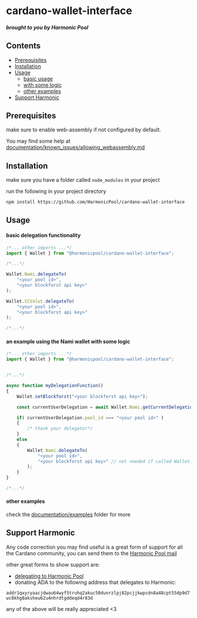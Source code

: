 # cardano-wallet-interface
##### brought to you by Harmonic Pool

## Contents
- [Prerequisites](#Prerequisites)
- [Installation](#Installation)
- [Usage](#Usage)
    - [basic usage](#basic_delegation)
    - [with some logic](#deleg_with_logic)
    - [other examples](#oth_examples)
- [Support Harmonic](#Support)

## Prerequisites

make sure to enable web-assembly if not configured by default.

You may find some help at [documentation/known_issues/allowing_webassembly.md]()

## Installation

make sure you have a folder called ```node_modules``` in your project

run the following in your project directory

```bash
npm install https://github.com/HarmonicPool/cardano-wallet-interface
```

## Usage

<a name="basic_delegation">
</a>
<h4>basic delegation functionality</h4>

```js
/*... other imports ...*/
import { Wallet } from "@harmonicpool/cardano-wallet-interface";

/*...*/

Wallet.Nami.delegateTo(
    "<your pool id>",
    "<your blockforst api key>"
);

Wallet.CCValut.delegateTo(
    "<your pool id>",
    "<your blockforst api key>"
);

/*...*/
```
<a name="deleg_with_logic">
</a>
<h4>an example using the Nami wallet with some logic</h4>


```js
/*... other imports ...*/
import { Wallet } from "@harmonicpool/cardano-wallet-interface";


/*...*/

async function myDelegationFunction()
{
    Wallet.setBlockforst("<your blockforst api key>");

    const currentUserDelegation = await Wallet.Nami.getCurrentDelegation(/*add <your blockforst api key> if you choose to not call Wallet.setBlockforst*/);

    if( currentUserDelegation.pool_id === "<your pool id>" )
    {
        /* thank your delegator*/
    }
    else
    {
        Wallet.Nami.delegateTo(
            "<your pool id>",
            "<your blockforst api key>" // not needed if called Wallet.setBlockforst previously
        );
    }
}

/*...*/
```
<a name="oth_examples">
</a>
<h4>other examples</h4>

check the [documentation/examples](https://github.com/HarmonicPool/delegateUsingNami/tree/main/documentation/examples) folder for more

<a name="Support">
</a>
<h2>Support Harmonic</h2>


Any code correction you may find useful is a great form of support for all the Cardano community, you can send them to the [Harmonic Pool mail](mailto:harmonic.pool@protonmail.com)


other great forms to show support are:
 - [delegating to Harmonic Pool](https://harmonicpool.on.fleek.co/delegate/)
 - donating ADA to the following address that delegates to Harmonic:

```addr1qxyryaacjdwau64wyf5truhq2akuc50dunrzlpj82pcjjkwpcdn8a48cpt55dp9d7wc8khg8aksheu62u4nhrdtgddeqd4r83d```

any of the above will be really appreciated \<3
